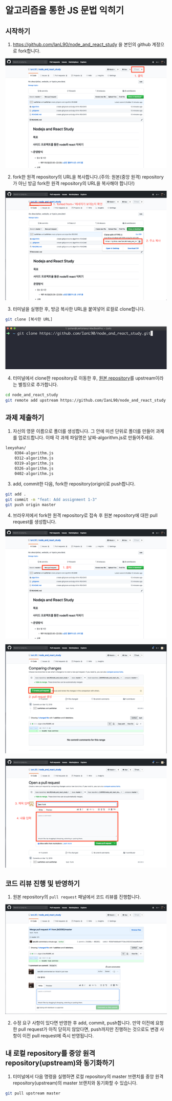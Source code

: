 # 알고리즘을 통한 JS 문법 익히기

## 시작하기

1. https://github.com/IanL90/node_and_react_study 을 본인의 github 계정으로 fork합니다.

![Set_Assignment_1](../assets/Set_Assignment_1.png)

2. fork한 원격 repository의 URL을 복사합니다.(주의: 원본(중앙 원격) repository가 아닌 방금 fork한 원격 repository의 URL을 복사해야 합니다!)

![Set_Assignment_2](../assets/Set_Assignment_2.png)

3. 터미널을 실행한 후, 방금 복사한 URL을 붙여넣어 로컬로 clone합니다.

```bash
git clone [복사한 URL]
```

![Set_Assignment_3](../assets/Set_Assignment_3.png)

4. 터미널에서 clone한 repository로 이동한 후, [원본 repository](https://github.com/IanL90/node_and_react_study)를 upstream이라는 별칭으로 추가합니다.

```bash
cd node_and_react_study
git remote add upstream https://github.com/IanL90/node_and_react_study
```

## 과제 제출하기

1. 자신의 영문 이름으로 폴더를 생성합니다. 그 안에 미션 단위로 폴더를 만들어 과제를 업로드합니다. 이때 각 과제 파일명은 날짜-algorithm.js로 만들어주세요.

```plain
leeyohan/
    0304-algorithm.js
    0312-algorithm.js
    0319-algorithm.js
    0326-algorithm.js
    0402-algorithm.js
```

3. add, commit한 다음, fork한 repository(origin)로 push합니다.

```bash
git add .
git commit -m "feat: Add assignment 1-3"
git push origin master
```

4. 브라우저에서 fork한 원격 repository로 접속 후 원본 repository에 대한 pull request를 생성합니다.

![Submit_Assignment_1](../assets/Submit_Assignment_1.png)

![Submit_Assignment_2](../assets/Submit_Assignment_2.png)

![Submit_Assignment_3](../assets/Submit_Assignment_3.png)

## 코드 리뷰 진행 및 반영하기

1. 원본 repository의 `pull request` 패널에서 코드 리뷰를 진행합니다.

![Review_Assignment_1](../assets/Review_Assignment_1.png)

2. 수정 요구 사항이 있다면 반영한 후 add, commit, push합니다. 만약 이전에 요청한 pull request가 아직 닫히지 않았다면, push까지만 진행하는 것으로도 변경 사항이 이전 pull request에 즉시 반영됩니다.

## 내 로컬 repository를 중앙 원격 repository(upstream)와 동기화하기

1. 터미널에서 다음 명령을 실행하면 로컬 repository의 master 브랜치를 중앙 원격 repository(upstream)의 master 브랜치와 동기화할 수 있습니다.

```bash
git pull upstream master
```

